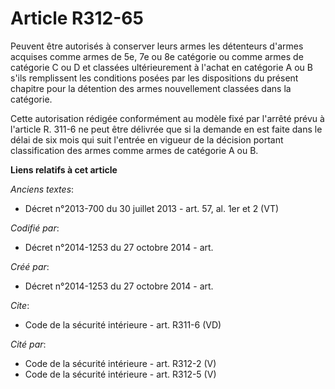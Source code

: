 # Article R312-65

Peuvent être autorisés à conserver leurs armes les détenteurs d'armes acquises comme armes de 5e, 7e ou 8e catégorie ou comme
armes de catégorie C ou D et classées ultérieurement à l'achat en catégorie A ou B s'ils remplissent les conditions posées
par les dispositions du présent chapitre pour la détention des armes nouvellement classées dans la catégorie. 

Cette autorisation rédigée conformément au modèle fixé par l'arrêté prévu à l'article R. 311-6 ne peut être délivrée que si
la demande en est faite dans le délai de six mois qui suit l'entrée en vigueur de la décision portant classification des
armes comme armes de catégorie A ou B.

**Liens relatifs à cet article**

_Anciens textes_:

  - Décret n°2013-700 du 30 juillet 2013 - art. 57, al. 1er et 2 (VT)

_Codifié par_:

  - Décret n°2014-1253 du 27 octobre 2014 - art.

_Créé par_:

  - Décret n°2014-1253 du 27 octobre 2014 - art.

_Cite_:

  - Code de la sécurité intérieure - art. R311-6 (VD)

_Cité par_:

  - Code de la sécurité intérieure - art. R312-2 (V)
  - Code de la sécurité intérieure - art. R312-5 (V)
